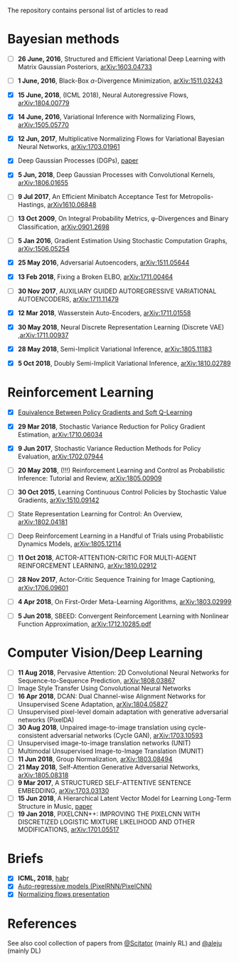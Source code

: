 The repository contains personal list of articles to read

# Bayesian methods
- [ ] **26 June, 2016**, Structured and Efficient Variational Deep Learning with Matrix Gaussian Posteriors, [arXiv:1603.04733](https://arxiv.org/pdf/1603.04733.pdf)
- [ ] **1 June, 2016**, Black-Box $\alpha$-Divergence Minimization, [arXiv:1511.03243](https://arxiv.org/pdf/1511.03243.pdf)
- [x] **15 June, 2018**, (ICML 2018), Neural Autoregressive Flows, [arXiv:1804.00779](https://arxiv.org/pdf/1804.00779.pdf)
- [x] **14 June, 2016**, Variational Inference with Normalizing Flows, [arXiv:1505.05770](https://arxiv.org/pdf/1505.05770.pdf)
- [x] **12 Jun, 2017**, Multiplicative Normalizing Flows for Variational Bayesian Neural Networks, [arXiv:1703.01961](https://arxiv.org/pdf/1703.01961.pdf)
- [x] Deep Gaussian Processes (DGPs), [paper](http://proceedings.mlr.press/v31/damianou13a.pdf)
- [x] **5 Jun, 2018**, Deep Gaussian Processes with Convolutional
Kernels, [arXiv:1806.01655](https://arxiv.org/pdf/1806.01655.pdf)
- [ ] **9 Jul 2017**, An Efficient Minibatch Acceptance Test for Metropolis-Hastings, [arXiv1610.06848](https://arxiv.org/pdf/1610.06848.pdf)
- [ ] **13 Oct 2009**, On Integral Probability Metrics, φ-Divergences and Binary Classification, [arXiv:0901.2698](https://arxiv.org/pdf/0901.2698.pdf)
- [ ] **5 Jan 2016**, Gradient Estimation Using Stochastic Computation Graphs, [arXiv:1506.05254](https://arxiv.org/pdf/1506.05254.pdf)
- [x] **25 May 2016**, Adversarial Autoencoders, [arXiv:1511.05644](https://arxiv.org/pdf/1511.05644.pdf)
- [x] **13 Feb 2018**, Fixing a Broken ELBO, [arXiv:1711.00464](https://arxiv.org/pdf/1711.00464.pdf)
- [ ] **30 Nov 2017**, AUXILIARY GUIDED AUTOREGRESSIVE VARIATIONAL
AUTOENCODERS, [arXiv:1711.11479](https://arxiv.org/pdf/1711.11479.pdf)
- [x] **12 Mar 2018**, Wasserstein Auto-Encoders, [arXiv:1711.01558](https://arxiv.org/pdf/1711.01558.pdf)
- [x] **30 May 2018**, Neural Discrete Representation Learning (Discrete VAE) ,[arXiv:1711.00937](https://arxiv.org/pdf/1711.00937.pdf)
- [x] **28 May 2018**, Semi-Implicit Variational Inference, [arXiv:1805.11183](https://arxiv.org/pdf/1805.11183.pdf)
- [x] **5 Oct 2018**, Doubly Semi-Implicit Variational Inference, [arXiv:1810.02789](https://arxiv.org/pdf/1810.02789.pdf)



# Reinforcement Learning
- [x] [Equivalence Between Policy Gradients and Soft Q-Learning](https://arxiv.org/pdf/1704.06440.pdf)
- [x] **29 Mar 2018**, Stochastic Variance Reduction for Policy Gradient Estimation, [arXiv:1710.06034](https://arxiv.org/pdf/1710.06034.pdf)
- [x] **9 Jun 2017**, Stochastic Variance Reduction Methods for Policy Evaluation, [arXiv:1702.07944](https://arxiv.org/pdf/1702.07944.pdf)
- [ ] **20 May 2018**, (!!!) Reinforcement Learning and Control as Probabilistic
Inference: Tutorial and Review, [arXiv:1805.00909](https://arxiv.org/pdf/1805.00909.pdf)
- [ ] **30 Oct 2015**, Learning Continuous Control Policies by
Stochastic Value Gradients, [arXiv:1510.09142](https://arxiv.org/pdf/1510.09142.pdf)
- [ ] State Representation Learning for Control: An Overview, [arXiv:1802.04181](https://arxiv.org/pdf/1802.04181.pdf)
- [ ] Deep Reinforcement Learning in a Handful of Trials using Probabilistic Dynamics Models, [arXiv:1805.12114](https://arxiv.org/pdf/1805.12114.pdf)
- [ ] **11 Oct 2018**, ACTOR-ATTENTION-CRITIC FOR MULTI-AGENT REINFORCEMENT LEARNING, [arXiv:1810.02912](https://arxiv.org/abs/1810.02912)
- [ ] **28 Nov 2017**, Actor-Critic Sequence Training for Image Captioning, [arXiv:1706.09601](https://arxiv.org/abs/1706.09601)
- [ ] **4 Apr 2018**, On First-Order Meta-Learning Algorithms, [arXiv:1803.02999](https://arxiv.org/pdf/1803.02999.pdf)
- [ ] **5 Jun 2018**, SBEED: Convergent Reinforcement Learning with Nonlinear Function Approximation, [arXiv:1712.10285.pdf](https://arxiv.org/pdf/1712.10285.pdf)


# Computer Vision/Deep Learning
- [ ] **11 Aug 2018**, Pervasive Attention: 2D Convolutional Neural Networks
for Sequence-to-Sequence Prediction, [arXiv:1808.03867](https://arxiv.org/abs/1808.03867)
- [ ] Image Style Transfer Using Convolutional Neural Networks
- [ ] **16 Apr 2018**, DCAN: Dual Channel-wise Alignment Networks for Unsupervised Scene Adaptation, [arXiv:1804.05827](https://arxiv.org/pdf/1804.05827.pdf)
- [ ] Unsupervised pixel-level domain adaptation with generative adversarial networks (PixelDA)
- [ ] **30 Aug 2018**, Unpaired image-to-image translation
using cycle-consistent adversarial networks (Cycle GAN), [arXiv:1703.10593](https://arxiv.org/pdf/1703.10593.pdf)
- [ ] Unsupervised image-to-image translation networks (UNIT)
- [ ] Multimodal Unsupervised Image-to-Image Translation (MUNIT)
- [ ] **11 Jun 2018**, Group Normalization, [arXiv:1803.08494](https://arxiv.org/pdf/1803.08494.pdf)
- [ ] **21 May 2018**, Self-Attention Generative Adversarial Networks, [arXiv:1805.08318](https://arxiv.org/pdf/1805.08318.pdf)
- [ ] **9 Mar 2017**, A STRUCTURED SELF-ATTENTIVE
SENTENCE EMBEDDING, [arXiv:1703.03130](https://arxiv.org/pdf/1703.03130.pdf)
- [ ] **15 Jun 2018**, A Hierarchical Latent Vector Model
for Learning Long-Term Structure in Music, [paper](http://proceedings.mlr.press/v80/roberts18a/roberts18a.pdf)
- [ ] **19 Jan 2018**, PIXELCNN++: IMPROVING THE PIXELCNN WITH DISCRETIZED LOGISTIC MIXTURE LIKELIHOOD AND OTHER MODIFICATIONS, [arXiv:1701.05517](https://arxiv.org/pdf/1701.05517.pdf)

# Briefs
- [x] **ICML, 2018**, [habr](https://habr.com/company/yandex/blog/418421/)
- [x] [Auto-regressive models (PixelRNN/PixelCNN)](https://towardsdatascience.com/auto-regressive-generative-models-pixelrnn-pixelcnn-32d192911173)
- [x] [Normalizing flows presentation](https://github.com/kmkolasinski/deep-learning-notes/tree/master/seminars/2018-09-Introduction-to-Normalizing-Flows)

# References

See also cool collection of papers from [@Scitator](https://github.com/Scitator/papers) (mainly RL) 
 and [@aleju](https://github.com/aleju/papers) (mainly DL)
